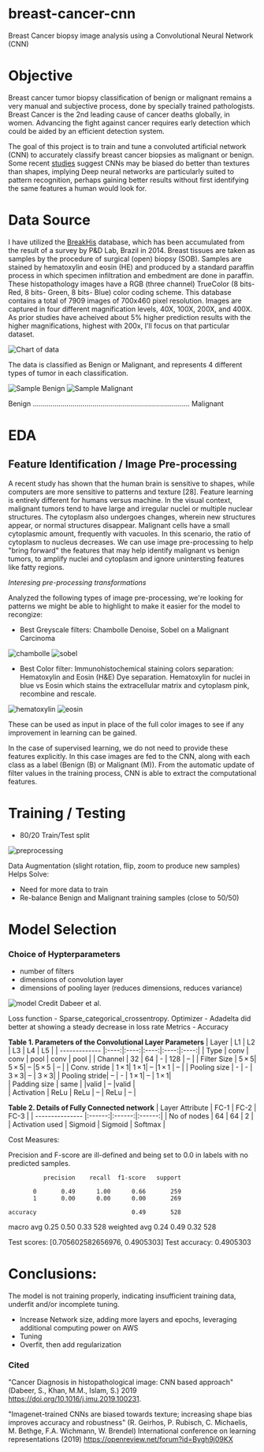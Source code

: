 # breast-cancer-cnn
Breast Cancer biopsy image analysis using a Convolutional Neural Network (CNN)

# Objective
Breast cancer tumor biopsy classification of benign or malignant remains a very manual and subjective process, done by specially trained pathologists.  Breast Cancer is the 2nd leading cause of cancer deaths globally, in women.  Advancing the fight against cancer requires early detection which could be aided by an efficient detection system. 

The goal of this project is to train and tune a convoluted artificial network (CNN) to accurately classify breast cancer biopsies as malignant or benign.  Some recent [studies](https://arxiv.org/abs/1811.12231) suggest CNNs may be biased do better than textures than shapes, implying Deep neural networks are particularly suited to pattern recognition, perhaps gaining better results without first identifying the same features a human would look for.  

# Data Source
I have utilized the [BreakHis](https://web.inf.ufpr.br/vri/databases/breast-cancer-histopathological-database-breakhis/) database, which has been accumulated from the result of a survey by P&D Lab, Brazil in 2014. Breast tissues are taken as samples by the procedure of surgical (open) biopsy (SOB). Samples are stained by hematoxylin and eosin (HE) and produced by a standard paraffin process in which specimen infiltration and embedment are done in paraffin. These histopathology images have a RGB (three channel) TrueColor (8 bits- Red, 8 bits- Green, 8 bits- Blue) color coding scheme. This database contains a total of 7909 images of 700x460 pixel resolution. Images are captured in four different magnification levels, 40X, 100X, 200X, and 400X.  As prior studies have acheived about 5% higher prediction results with the higher magnifications, highest with 200x, I'll focus on that particular dataset.    

![Chart of data](imgs/sample_counts_b_v_m.png)

The data is classified as Benign or Malignant, and represents 4 different types of tumor in each classification.  

![Sample Benign](imgs/benign_sample2.png) ![Sample Malignant](imgs/malignant_sample3.png)

Benign  ............................................................................... Malignant


# EDA 

## Feature Identification / Image Pre-processing
A recent study has shown that the human brain is sensitive to shapes, while computers are more sensitive to patterns and texture [28]. Feature learning is entirely different for humans versus machine. In the visual context, malignant tumors tend to have large and irregular nuclei or multiple nuclear structures. The cytoplasm also undergoes changes, wherein new structures appear, or normal structures disappear. Malignant cells have a small cytoplasmic amount, frequently with vacuoles. In this scenario, the ratio of cytoplasm to nucleus decreases. We can use image pre-processing to help "bring forward" the features that may help identify malignant vs benign tumors, to amplify nuclei and cytoplasm and ignore unintersting features like fatty regions.

*Interesing pre-processing transformations*

Analyzed the following types of image pre-processing, we're looking for patterns we might be able to highlight to make it easier for the model to recongize:

* Best Greyscale filters: Chambolle Denoise, Sobel on a Malignant Carcinoma

![chambolle](imgs/ChambolleDenoise0_3.png)  ![sobel](imgs/Sobel.png)

* Best Color filter: Immunohistochemical staining colors separation: Hematoxylin and Eosin (H&E) Dye separation.  Hematoxylin for nuclei in blue vs Eosin which stains the extracellular matrix and cytoplasm pink, recombine and rescale.

![hematoxylin](imgs/hematoxylin.png) ![eosin](imgs/eosin.png)

These can be used as input in place of the full color images to see if any improvement in learning can be gained. 

In the case of supervised learning, we do not need to provide these features explicitly. In this case images are fed to the CNN, along with each class as a label (Benign (B) or Malignant (M)). From the automatic update of filter values in the training process, CNN is able to extract the computational features. 

# Training / Testing

* 80/20 Train/Test split

![preprocessing](imgs/Capstone2_preprocess.png)

Data Augmentation (slight rotation, flip, zoom to produce new samples) Helps Solve:
- Need for more data to train
- Re-balance Benign and Malignant training samples (close to 50/50)


# Model Selection

### Choice of Hypterparameters
* number of filters
* dimensions of convolution layer
* dimensions of pooling layer (reduces dimensions, reduces variance)

![model](imgs/CNN-model.jpg)
Credit Dabeer et al.


Loss function - Sparse_categorical_crossentropy. 
Optimizer - Adadelta did better at showing a steady decrease in loss rate
Metrics - Accuracy 

**Table 1. Parameters of the Convolutional Layer Parameters**
| Layer         | L1   | L2   | L3   | L4   | L5   | 
| ------------- |:----:|:----:|:----:|:----:|:----:|
| Type	        | conv | conv | pool | conv | pool |
| Channel	    | 32   | 64	  |  -   | 128	|  –   |
| Filter Size	| 5 × 5| 5 × 5|	–	 |5 × 5	| –    |
| Conv. stride	| 1 × 1| 1 × 1|	–	 |1 × 1	| –    |
| Pooling size	|   -  |  -   | 3 × 3|	–	| 3 × 3|
| Pooling stride|	–  | -    | 1 × 1|	–	| 1 × 1|	
| Padding size  | same |	  |valid |  –	|valid |		
| Activation    | ReLu | ReLu | –	| ReLu | –     |



**Table 2. Details of Fully Connected network**
| Layer Attribute | FC-1   | FC-2   | FC-3   | 
| --------------- |:------:|:------:|:------:|
| No of nodes     |	64	   | 64     |	2   |
| Activation used | Sigmoid | Sigmoid |	Softmax |







Cost Measures:

Precision and F-score are ill-defined and being set to 0.0 in labels with no predicted samples. 

              precision    recall  f1-score   support

           0       0.49      1.00      0.66       259
           1       0.00      0.00      0.00       269

    accuracy                           0.49       528
   macro avg       0.25      0.50      0.33       528
weighted avg       0.24      0.49      0.32       528

Test scores: [0.705602582656976, 0.4905303]
Test accuracy: 0.4905303


# Conclusions:
The model is not training properly, indicating insufficient training data, underfit and/or incomplete tuning.
- Increase Network size, adding more layers and epochs, leveraging additional computing power on AWS
- Tuning
- Overfit, then add regularization 


### Cited

"Cancer Diagnosis in histopathological image: CNN based approach" (Dabeer, S., Khan, M.M., Islam, S.) 2019
 https://doi.org/10.1016/j.imu.2019.100231.

"Imagenet-trained CNNs are biased towards texture; increasing shape bias improves accuracy and robustness" (R. Geirhos, P. Rubisch, C. Michaelis, M. Bethge, F.A. Wichmann, W. Brendel)
International conference on learning representations (2019)
https://openreview.net/forum?id=Bygh9j09KX
